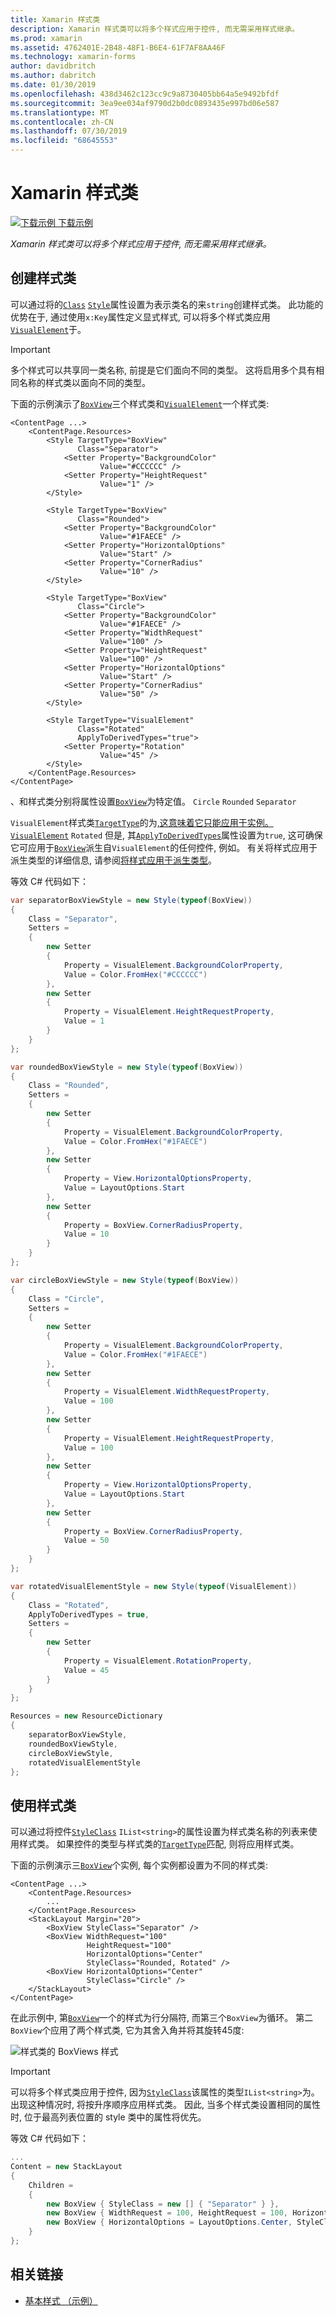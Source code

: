 ```yaml
---
title: Xamarin 样式类
description: Xamarin 样式类可以将多个样式应用于控件, 而无需采用样式继承。
ms.prod: xamarin
ms.assetid: 4762401E-2B48-48F1-B6E4-61F7AF8AA46F
ms.technology: xamarin-forms
author: davidbritch
ms.author: dabritch
ms.date: 01/30/2019
ms.openlocfilehash: 438d3462c123cc9c9a8730405bb64a5e9492bfdf
ms.sourcegitcommit: 3ea9ee034af9790d2b0dc0893435e997bd06e587
ms.translationtype: MT
ms.contentlocale: zh-CN
ms.lasthandoff: 07/30/2019
ms.locfileid: "68645553"
---
```

# <a name="xamarinforms-style-classes"></a>Xamarin 样式类

[![下载示例](~/media/shared/download.png) 下载示例](https://docs.microsoft.com/samples/xamarin/xamarin-forms-samples/userinterface-styles-basicstyles)

_Xamarin 样式类可以将多个样式应用于控件, 而无需采用样式继承。_

## <a name="create-style-classes"></a>创建样式类

可以通过将的[`Class`](xref:Xamarin.Forms.Style.Class) [`Style`](xref:Xamarin.Forms.Style)属性设置为表示类名的来`string`创建样式类。 此功能的优势在于, 通过使用`x:Key`属性定义显式样式, 可以将多个样式类应用[`VisualElement`](xref:Xamarin.Forms.VisualElement)于。

> [!IMPORTANT]
> 多个样式可以共享同一类名称, 前提是它们面向不同的类型。 这将启用多个具有相同名称的样式类以面向不同的类型。

下面的示例演示了[`BoxView`](xref:Xamarin.Forms.BoxView)三个样式类和[`VisualElement`](xref:Xamarin.Forms.VisualElement)一个样式类:

```xaml
<ContentPage ...>
    <ContentPage.Resources>
        <Style TargetType="BoxView"
               Class="Separator">
            <Setter Property="BackgroundColor"
                    Value="#CCCCCC" />
            <Setter Property="HeightRequest"
                    Value="1" />
        </Style>

        <Style TargetType="BoxView"
               Class="Rounded">
            <Setter Property="BackgroundColor"
                    Value="#1FAECE" />
            <Setter Property="HorizontalOptions"
                    Value="Start" />
            <Setter Property="CornerRadius"
                    Value="10" />
        </Style>    

        <Style TargetType="BoxView"
               Class="Circle">
            <Setter Property="BackgroundColor"
                    Value="#1FAECE" />
            <Setter Property="WidthRequest"
                    Value="100" />
            <Setter Property="HeightRequest"
                    Value="100" />
            <Setter Property="HorizontalOptions"
                    Value="Start" />
            <Setter Property="CornerRadius"
                    Value="50" />
        </Style>

        <Style TargetType="VisualElement"
               Class="Rotated"
               ApplyToDerivedTypes="true">
            <Setter Property="Rotation"
                    Value="45" />
        </Style>        
    </ContentPage.Resources>
</ContentPage>
```

、和样式类分别将属性设置[`BoxView`](xref:Xamarin.Forms.BoxView)为特定值。 `Circle` `Rounded` `Separator`

`VisualElement`样式类[`TargetType`](xref:Xamarin.Forms.Style.TargetType)的为[,这意味着它只能应用于实例。`VisualElement`](xref:Xamarin.Forms.VisualElement) `Rotated` 但是, 其[`ApplyToDerivedTypes`](xref:Xamarin.Forms.Style.ApplyToDerivedTypes)属性设置为`true`, 这可确保它可应用于[`BoxView`](xref:Xamarin.Forms.BoxView)派生自`VisualElement`的任何控件, 例如。 有关将样式应用于派生类型的详细信息, 请参阅[将样式应用于派生类型](implicit.md#apply-a-style-to-derived-types)。

等效 C# 代码如下：

```csharp
var separatorBoxViewStyle = new Style(typeof(BoxView))
{
    Class = "Separator",
    Setters =
    {
        new Setter
        {
            Property = VisualElement.BackgroundColorProperty,
            Value = Color.FromHex("#CCCCCC")
        },
        new Setter
        {
            Property = VisualElement.HeightRequestProperty,
            Value = 1
        }
    }
};

var roundedBoxViewStyle = new Style(typeof(BoxView))
{
    Class = "Rounded",
    Setters =
    {
        new Setter
        {
            Property = VisualElement.BackgroundColorProperty,
            Value = Color.FromHex("#1FAECE")
        },
        new Setter
        {
            Property = View.HorizontalOptionsProperty,
            Value = LayoutOptions.Start
        },
        new Setter
        {
            Property = BoxView.CornerRadiusProperty,
            Value = 10
        }
    }
};

var circleBoxViewStyle = new Style(typeof(BoxView))
{
    Class = "Circle",
    Setters =
    {
        new Setter
        {
            Property = VisualElement.BackgroundColorProperty,
            Value = Color.FromHex("#1FAECE")
        },
        new Setter
        {
            Property = VisualElement.WidthRequestProperty,
            Value = 100
        },
        new Setter
        {
            Property = VisualElement.HeightRequestProperty,
            Value = 100
        },
        new Setter
        {
            Property = View.HorizontalOptionsProperty,
            Value = LayoutOptions.Start
        },
        new Setter
        {
            Property = BoxView.CornerRadiusProperty,
            Value = 50
        }
    }
};

var rotatedVisualElementStyle = new Style(typeof(VisualElement))
{
    Class = "Rotated",
    ApplyToDerivedTypes = true,
    Setters =
    {
        new Setter
        {
            Property = VisualElement.RotationProperty,
            Value = 45
        }
    }
};

Resources = new ResourceDictionary
{
    separatorBoxViewStyle,
    roundedBoxViewStyle,
    circleBoxViewStyle,
    rotatedVisualElementStyle
};
```

## <a name="consume-style-classes"></a>使用样式类

可以通过将控件[`StyleClass`](xref:Xamarin.Forms.NavigableElement.StyleClass) `IList<string>`的属性设置为样式类名称的列表来使用样式类。 如果控件的类型与样式类的[`TargetType`](xref:Xamarin.Forms.Style.TargetType)匹配, 则将应用样式类。

下面的示例演示三[`BoxView`](xref:Xamarin.Forms.BoxView)个实例, 每个实例都设置为不同的样式类:

```xaml
<ContentPage ...>
    <ContentPage.Resources>
        ...
    </ContentPage.Resources>
    <StackLayout Margin="20">
        <BoxView StyleClass="Separator" />       
        <BoxView WidthRequest="100"
                 HeightRequest="100"
                 HorizontalOptions="Center"
                 StyleClass="Rounded, Rotated" />
        <BoxView HorizontalOptions="Center"
                 StyleClass="Circle" />
    </StackLayout>
</ContentPage>    
```

在此示例中, 第[`BoxView`](xref:Xamarin.Forms.BoxView)一个的样式为行分隔符, 而第三个`BoxView`为循环。 第二`BoxView`个应用了两个样式类, 它为其舍入角并将其旋转45度:

![](style-class-images/boxviews.png "样式类的 BoxViews 样式")

> [!IMPORTANT]
> 可以将多个样式类应用于控件, 因为[`StyleClass`](xref:Xamarin.Forms.NavigableElement.StyleClass)该属性的类型`IList<string>`为。 出现这种情况时, 将按升序顺序应用样式类。 因此, 当多个样式类设置相同的属性时, 位于最高列表位置的 style 类中的属性将优先。

等效 C# 代码如下：

```csharp
...
Content = new StackLayout
{
    Children =
    {
        new BoxView { StyleClass = new [] { "Separator" } },
        new BoxView { WidthRequest = 100, HeightRequest = 100, HorizontalOptions = LayoutOptions.Center, StyleClass = new [] { "Rounded", "Rotated" } },
        new BoxView { HorizontalOptions = LayoutOptions.Center, StyleClass = new [] { "Circle" } }
    }
};
```

## <a name="related-links"></a>相关链接

- [基本样式 （示例）](https://docs.microsoft.com/samples/xamarin/xamarin-forms-samples/userinterface-styles-basicstyles)
